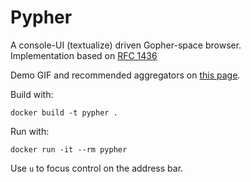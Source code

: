 # Pypher

A console-UI (textualize) driven Gopher-space browser.  
Implementation based on [RFC 1436](https://datatracker.ietf.org/doc/html/rfc1436)

Demo GIF and recommended aggregators on [this page](https://www.anishsujanani.me/2024/03/02/exploring-gopherspace-with-pypher).

Build with: 
```
docker build -t pypher .
```

Run with:
```
docker run -it --rm pypher
```

Use `u` to focus control on the address bar.
